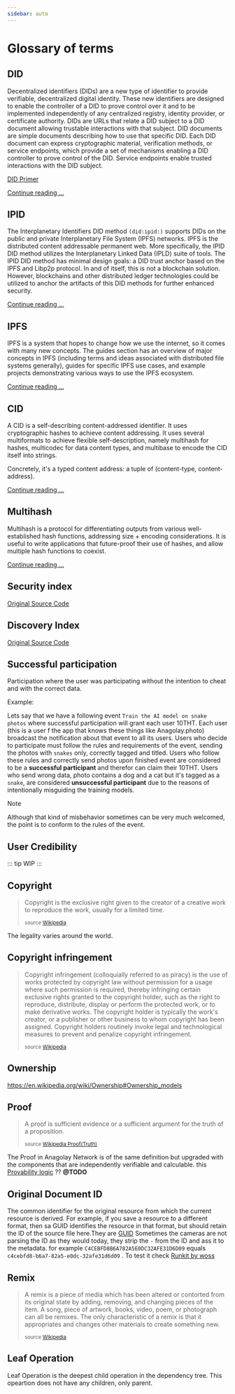 ```yaml
---
sidebar: auto
---
```


# Glossary of terms

## DID

Decentralized identifiers (DIDs) are a new type of identifier to provide verifiable, decentralized digital identity. These new identifiers are designed to enable the controller of a DID to prove control over it and to be implemented independently of any centralized registry, identity provider, or certificate authority. DIDs are URLs that relate a DID subject to a DID document allowing trustable interactions with that subject. DID documents are simple documents describing how to use that specific DID. Each DID document can express cryptographic material, verification methods, or service endpoints, which provide a set of mechanisms enabling a DID controller to prove control of the DID. Service endpoints enable trusted interactions with the DID subject.

[DID Primer](https://github.com/WebOfTrustInfo/rwot7-toronto/blob/master/topics-and-advance-readings/did-primer.md)

[Continue reading ...](https://w3c.github.io/did-core/)

## IPID

The Interplanetary Identifiers DID method `(did:ipid:)` supports DIDs on the public and private Interplanetary File System (IPFS) networks. IPFS is the distributed content addressable permanent web. More specifically, the IPID DID method utilizes the Interplanetary Linked Data (IPLD) suite of tools. The IPID DID method has minimal design goals: a DID trust anchor based on the IPFS and Libp2p protocol. In and of itself, this is not a blockchain solution. However, blockchains and other distributed ledger technologies could be utilized to anchor the artifacts of this DID methods for further enhanced security.

[Continue reading ...](https://did-ipid.github.io/ipid-did-method/)

## IPFS

IPFS is a system that hopes to change how we use the internet, so it comes with many new concepts. The guides section has an overview of major concepts in IPFS (including terms and ideas associated with distributed file systems generally), guides for specific IPFS use cases, and example projects demonstrating various ways to use the IPFS ecosystem.

[Continue reading ...](https://docs.ipfs.io/introduction/overview/)

## CID

A CID is a self-describing content-addressed identifier. It uses cryptographic hashes to achieve content addressing. It uses several multiformats to achieve flexible self-description, namely multihash for hashes, multicodec for data content types, and multibase to encode the CID itself into strings.

Concretely, it's a typed content address: a tuple of (content-type, content-address).

[Continue reading ...](https://github.com/multiformats/cid)

## Multihash

Multihash is a protocol for differentiating outputs from various well-established hash functions, addressing size + encoding considerations. It is useful to write applications that future-proof their use of hashes, and allow multiple hash functions to coexist.

[Continue reading ...](https://multiformats.io/multihash/)

## Security index

[Original Source Code](https://gitlab.com/sensio_group/sensio-faas/-/blob/master/client/src/components/Photo/components/SecurityIndex.js)

## Discovery Index

[Original Source Code](https://gitlab.com/sensio_group/sensio-faas/-/blob/master/client/src/components/Photo/components/DiscoveryIndex.js)

## Successful participation

Participation where the user was participating without the intention to cheat and with the correct data.

Example:

Lets say that we have a following event `Train the AI model on snake photos` where successful participation will grant each user 10THT. Each user (this is a user f the app that knows these things like Anagolay.photo) broadcast the notification about that event to all its users. Users who decide to participate must follow the rules and requirements of the event, sending the photos with `snakes` only, correctly tagged and titled. Users who follow these rules and correctly send photos upon finished event are considered to be a **successful participant** and therefor can claim their 10THT. Users who send wrong data, photo contains a dog and a cat but it's tagged as a `snake`, are considered **unsuccessful participant** due to the reasons of intentionally misguiding the training models.

> [!NOTE]
> Although that kind of misbehavior sometimes can be very much welcomed, the point is to conform to the rules of the event.

## User Credibility

::: tip
WIP
:::

## Copyright

> Copyright is the exclusive right given to the creator of a creative work to reproduce the work, usually for a limited time.
>
> <sup>source [Wikipedia](https://en.wikipedia.org/wiki/Copyright)</sup>

The legality varies around the world.

## Copyright infringement

> Copyright infringement (colloquially referred to as piracy) is the use of works protected by copyright law without permission for a usage where such permission is required, thereby infringing certain exclusive rights granted to the copyright holder, such as the right to reproduce, distribute, display or perform the protected work, or to make derivative works. The copyright holder is typically the work's creator, or a publisher or other business to whom copyright has been assigned. Copyright holders routinely invoke legal and technological measures to prevent and penalize copyright infringement.
>
> <sup>source [Wikipedia](https://en.wikipedia.org/wiki/Copyright_infringement)</sup>

## Ownership

https://en.wikipedia.org/wiki/Ownership#Ownership_models

## Proof

> A proof is sufficient evidence or a sufficient argument for the truth of a proposition.
>
> <sup>source [Wikipedia Proof(Truth)](<https://en.wikipedia.org/wiki/Proof_(truth)>)</sup>

The Proof in Anagolay Network is of the same definition but upgraded with the components that are independently verifiable and calculable. this [Provability logic](https://en.wikipedia.org/wiki/Provability_logic) ?? **@TODO**

## Original Document ID

The common identifier for the original resource from which the current resource is derived. For example, if you save a resource to a different format, then sa GUID identifies the resource in that format, but should retain the ID of the source file here.They are [GUID](https://en.wikipedia.org/wiki/Universally_unique_identifier) Sometimes the cameras are not parsing the ID as they would today, they strip the `-` from the ID and ass it to the metadata. for example `C4CEBFD8B6A782A5E0DC32AFE31D6D09` equals `c4cebfd8-b6a7-82a5-e0dc-32afe31d6d09` . To test it check [Runkit by woss](https://runkit.com/woss/is-uuid-guid)

## Remix

> A remix is a piece of media which has been altered or contorted from its original state by adding, removing, and changing pieces of the item. A song, piece of artwork, books, video, poem, or photograph can all be remixes. The only characteristic of a remix is that it appropriates and changes other materials to create something new.
>
> <sup>source [Wikipedia](https://en.wikipedia.org/wiki/Remix)</sup>

## Leaf Operation

Leaf Operation is the deepest child operation in the dependency tree. This opeartion does not have any children, only parent.
